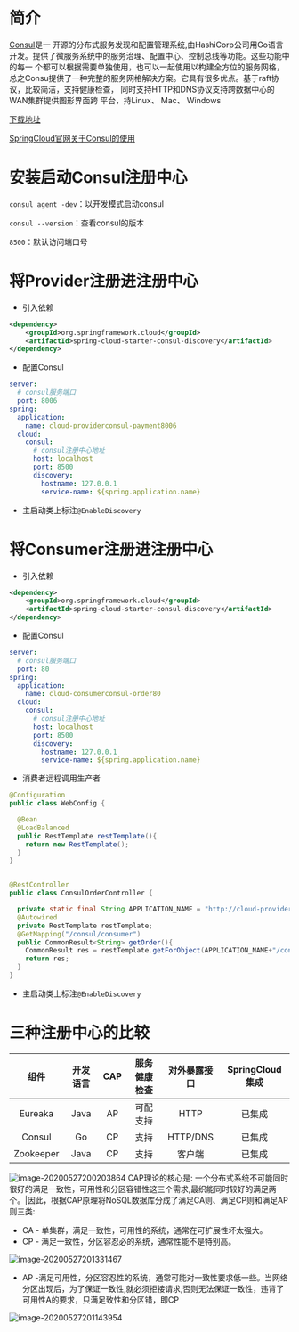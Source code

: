 

# 简介

[Consul](https://learn.hashicorp.com/consul/getting-started/install.html)是一 开源的分布式服务发现和配置管理系统,由HashiCorp公司用Go语言开发。提供了微服务系统中的服务治理、配置中心、控制总线等功能。这些功能中的每一 个都可以根据需要单独使用，也可以一起使用以构建全方位的服务网格，总之Consu提供了一种完整的服务网格解决方案。它具有很多优点。基于raft协议，比较简洁，支持健康检查， 同时支持HTTP和DNS协议支持跨数据中心的WAN集群提供图形界面跨
平台，持Linux、 Mac、 Windows

[下载地址](https://www.consul.io/downloads.html)

[SpringCloud官网关于Consul的使用](https://www.springcloud.cc/spring-cloud-consul.html)



# 安装启动Consul注册中心

`consul agent -dev`：以开发模式启动consul

`consul --version`：查看consul的版本

`8500`：默认访问端口号

# 将Provider注册进注册中心

+ 引入依赖

```xml
<dependency>
    <groupId>org.springframework.cloud</groupId>
    <artifactId>spring-cloud-starter-consul-discovery</artifactId>
</dependency>
```



+ 配置Consul

```yml
server:
  # consul服务端口
  port: 8006
spring:
  application:
    name: cloud-providerconsul-payment8006
  cloud:
    consul:
      # consul注册中心地址
      host: localhost
      port: 8500
      discovery:
        hostname: 127.0.0.1
        service-name: ${spring.application.name}
```

+ 主启动类上标注`@EnableDiscovery`

# 将Consumer注册进注册中心



+ 引入依赖

```xml
<dependency>
    <groupId>org.springframework.cloud</groupId>
    <artifactId>spring-cloud-starter-consul-discovery</artifactId>
</dependency>
```



+ 配置Consul

```yml
server:
  # consul服务端口
  port: 80
spring:
  application:
    name: cloud-consumerconsul-order80
  cloud:
    consul:
      # consul注册中心地址
      host: localhost
      port: 8500
      discovery:
        hostname: 127.0.0.1
        service-name: ${spring.application.name}
```

+ 消费者远程调用生产者

```java
@Configuration
public class WebConfig {

  @Bean
  @LoadBalanced
  public RestTemplate restTemplate(){
    return new RestTemplate();
  }
}


@RestController
public class ConsulOrderController {

  private static final String APPLICATION_NAME = "http://cloud-providerconsul-payment8006/";
  @Autowired
  private RestTemplate restTemplate;
  @GetMapping("/consul/consumer")
  public CommonResult<String> getOrder(){
    CommonResult res = restTemplate.getForObject(APPLICATION_NAME+"/consul/payment", CommonResult.class);
    return res;
  }
}
```



+ 主启动类上标注`@EnableDiscovery`



# 三种注册中心的比较

|   组件    | 开发语言 | CAP  | 服务健康检查 | 对外暴露接口 | SpringCloud集成 |
| :-------: | :------: | :--: | :----------: | :----------: | :-------------: |
|  Eureaka  |   Java   |  AP  |   可配支持   |     HTTP     |     已集成      |
|  Consul   |    Go    |  CP  |     支持     |   HTTP/DNS   |     已集成      |
| Zookeeper |   Java   |  CP  |     支持     |    客户端    |     已集成      |

![image-20200527200203864](https://gitee.com/little_broken_child_9527/images/raw/master/20200527200212.png)
CAP理论的核心是: 一个分布式系统不可能同时很好的满足一致性，可用性和分区容错性这三个需求,最织能同时较好的满足两个。|因此，根据CAP原理将NoSQL数据库分成了满足CA则、满足CP则和满足AP则三类:

+ CA - 单集群，满足一致性，可用性的系统，通常在可扩展性坏太强大。
+ CP - 满足一致性，分区容忍必的系统，通常性能不是特别高。

![image-20200527201331467](https://gitee.com/little_broken_child_9527/images/raw/master/20200527201333.png)

+ AP -满足可用性，分区容忍性的系统，通常可能对一致性要求低一些。当网络分区出现后，为了保证一致性,就必须拒接请求,否则无法保证一致性，违背了可用性A的要求，只满足致性和分区错，即CP

![image-20200527201143954](https://gitee.com/little_broken_child_9527/images/raw/master/20200527201145.png)





